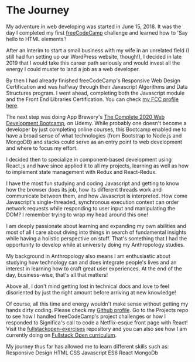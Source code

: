 # The Journey

My adventure in web developing was started in June 15, 2018.
It was the day I completed my first [freeCodeCamp](https://www.freecodecamp.org) challenge and learned how to 'Say hello to HTML elements'!

After an interim to start a small business with my wife in an unrelated field (I still had fun setting up our WordPress website, though!), I decided in late 2019 that I would take this career path seriously and would invest all the energy I could muster to land a job as a web developer.

By then I had already finished freeCodeCamp's Responsive Web Design Certification and was halfway through their Javascript Algorithms and Data Structures program. I went ahead, completing both the Javascript module and the Front End Libraries Certification. You can check [my FCC profile here](https://www.freecodecamp.org/dmsoares).

The next step was doing App Brewery's [The Complete 2020 Web Development Bootcamp](https://www.udemy.com/certificate/UC-7daa232b-c48f-4b07-8fe3-3e15804fefaf/), on Udemy. While probably one doesn't become a developer by just completing online courses, this Bootcamp enabled me to have a broad sense of what technologies (from Bootstrap to Node.js and MongoDB) and stacks could serve as an entry point to web development and where to focus my effort.

I decided then to specialize in component-based development using React.js and have since applied it to all my projects, learning as well as how to implement state management with Redux and React-Redux.

I have the most fun studying and coding Javascript and getting to know how the browser does its job, how its different threads work and communicate between them, and how Javascript is interpreted. How come Javascript's single-threaded, synchronous execution context can order network requests while responding to user input and manipulating the DOM? I remember trying to wrap my head around this one!

I am deeply passionate about learning and expanding my own abilities and most of all I care about diving into things in search of fundamental insights while having a holistic perspective on stuff. That's something that I had the opportunity to develop while at university doing my Anthropology studies.

My background in Anthropology also means I am enthusiastic about studying how technology can and does integrate people's lives and an interest in learning how to craft great user experiences. At the end of the day, business-wise, that's all that matters! 

Above all, I don't mind getting lost in technical docs and love to feel disoriented by just the right amount before arriving at new knowledge!

Of course, all this time and energy wouldn't make sense without getting my hands dirty coding. Please check my [Github profile](https://www.github.com/dmsoares). Go to the Projects repo to see how I handled freeCodeCamp's project challenges or how I responded to Significa's call to code a Netflix-esque front page with React!
Visit the [fullstackopen-exercises](https://github.com/dmsoares/fullstack-open-exercises) repository and you can also see how I am currently doing on [Fullstack Open curriculum](https://fullstackopen.com/en).

My journey thus far has allowed me to learn different skills such as:
  Responsive Design
  HTML
  CSS
  Javascript ES6
  React
  MongoDb
